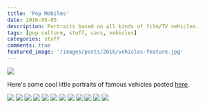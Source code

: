 ```yaml
---
title: 'Pop Mobiles'
date: 2016-05-05
description: Portraits based on all kinds of film/TV vehicles.
tags: [pop culture, stuff, cars, vehicles]
categories: stuff
comments: true
featured_image: '/images/posts/2016/vehicles-feature.jpg'
---
```


![](/images/posts/2016/vehicles.jpg)

Here's some cool little portraits of famous vehicles posted [here](https://dribbble.com/DKNG).

<div class="gallery" data-columns="3">
	<img src="/images/posts/2016/vehicles-1.jpg">
	<img src="/images/posts/2016/vehicles-2.jpg">
	<img src="/images/posts/2016/vehicles-3.jpg">
	<img src="/images/posts/2016/vehicles-6.jpg">
	<img src="/images/posts/2016/vehicles-5.jpg">
	<img src="/images/posts/2016/vehicles-4.jpg">
	<img src="/images/posts/2016/vehicles-8.jpg">
	<img src="/images/posts/2016/vehicles-7.jpg">
	<img src="/images/posts/2016/vehicles-9.jpg">
	<img src="/images/posts/2016/vehicles-10.jpg">
	<img src="/images/posts/2016/vehicles-12.jpg">
	<img src="/images/posts/2016/vehicles-11.jpg">
</div>